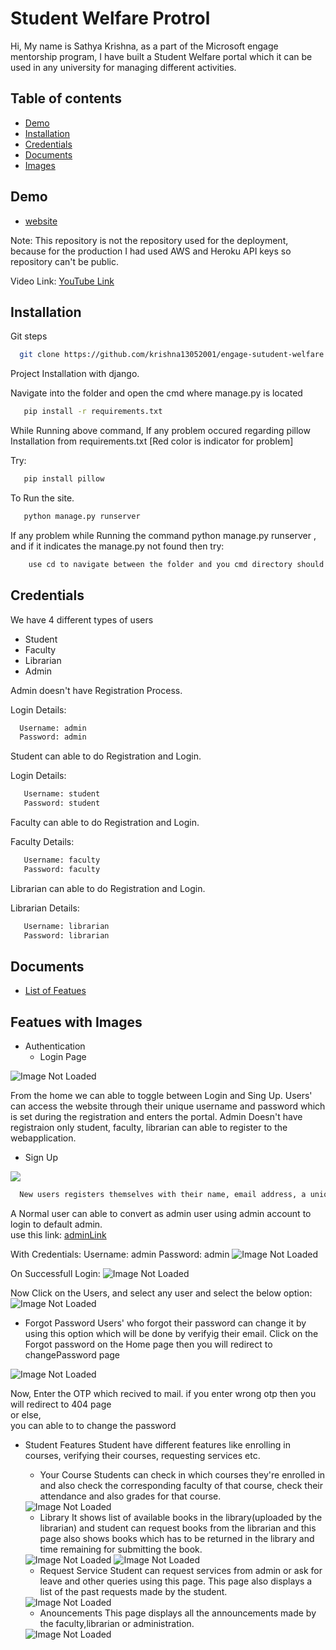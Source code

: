 
# Student Welfare Protrol

Hi,
My name is Sathya Krishna, as a part of the Microsoft engage mentorship program, I have built a Student Welfare portal which it can be used in any university for managing different activities.

## Table of contents
* [Demo](#Demo)
* [Installation](#Installation)
* [Credentials](#Credentials)
* [Documents](#Documents)
* [Images](#Featues-with-Images)

## Demo

- [website](https://engage-student-welfare.herokuapp.com/)

Note: This repository is not the repository used for the deployment, because for the production I had used AWS and Heroku API keys so repository can't be public.


Video Link: [YouTube Link](https://youtu.be/nOpr2SCJiic)
## Installation

Git steps

```bash
  git clone https://github.com/krishna13052001/engage-sutudent-welfare
```

Project Installation with django.


Navigate into the folder and open the cmd where manage.py is located
```bash
   pip install -r requirements.txt
```

While Running above command, If any problem occured regarding pillow Installation from requirements.txt [Red color is indicator for problem]

Try:

```bash
   pip install pillow
```


To Run the site.
```bash
   python manage.py runserver
```



If any problem while Running the command python manage.py runserver , and if it indicates the manage.py not found then
try:

```bash
    use cd to navigate between the folder and you cmd directory should contains the manage.py
```


## Credentials

We have 4 different types of users
   - Student 
   - Faculty
   - Librarian
   - Admin

Admin doesn't have Registration Process.

Login Details:
```bash
  Username: admin
  Password: admin
```

Student can able to do Registration and Login.

Login Details:
```bash
   Username: student
   Password: student
```

Faculty can able to do Registration and Login.

Faculty Details:
```bash
   Username: faculty
   Password: faculty
```

Librarian can able to do Registration and Login.

Librarian Details:
```bash
   Username: librarian
   Password: librarian
```
## Documents

- [List of Featues](https://docs.google.com/document/d/1D9eFgnfJ0DeSI6RJZR0ki6eRuvuLkPGC/edit?usp=sharing&ouid=116513581242175548881&rtpof=true&sd=true)


## Featues with Images

- Authentication
  * Login Page
<img src="https://github.com/krishna13052001/engage-images/blob/master/home.jpg" alt="Image Not Loaded" />



  From the home we can able to toggle between Login and Sing Up.
  Users' can access the website through their unique username and password which is set during the registration and enters the portal.
  Admin Doesn't have registraion only student, faculty, librarian can able to register to the webapplication.

  * Sign Up
<img src="https://github.com/krishna13052001/engage-images/blob/master/signup.jpg">

```bash
  New users registers themselves with their name, email address, a unique username, safe password and selects their role in the college.
```

A Normal user can able to convert as admin user using admin account to login to default admin.<br> use this link: [adminLink](https://engage-student-welfare.herokuapp.com/admin/)

With Credentials:
Username: admin
Password: admin
<img src="https://github.com/krishna13052001/engage-images/blob/master/adminLogin.jpg" alt="Image Not Loaded" >

On Successfull Login:
<img src="https://github.com/krishna13052001/engage-images/blob/master/adminHome.jpg" alt="Image Not Loaded">

Now Click on the Users, and select any user and select the below option:
<img src="https://github.com/krishna13052001/engage-images/blob/master/adminChange.jpg" alt="Image Not Loaded">

  * Forgot Password
  Users' who forgot their password can change it by using this option which will be done by verifyig their email.
  Click on the Forgot password on the Home page then you will redirect to changePassword page

  <img src="https://github.com/krishna13052001/engage-images/blob/master/changePassword.jpg" alt="Image Not Loaded">

  Now, Enter the OTP which recived to mail.
    if you enter wrong otp then you will redirect to 404 page<br>
    or else,<br>
     you can able to to change the password

- Student Features
  Student have different features like enrolling in courses, verifying their courses, requesting services etc.
  * Your Course
    Students can check in which courses they're enrolled in and also check the corresponding faculty of that course, check their attendance and also grades for that course.
  <img src="https://github.com/krishna13052001/engage-images/blob/master/studentDashboard.jpg" alt="Image Not Loaded">

  * Library
    It shows list of available books in the library(uploaded by the librarian) and student can request books from the librarian and this page also shows books which has to be returned in the 		library and time remaining for submitting the book.
  <img src="https://github.com/krishna13052001/engage-images/blob/master/studentLib.jpg" alt="Image Not Loaded">
  <img src="https://github.com/krishna13052001/engage-images/blob/master/studentLib2.jpg" alt="Image Not Loaded">
  
  * Request Service
    Student can request services from admin or ask for leave and other queries using this page. This page also displays a list of the past requests made by the student.
  <img src="https://github.com/krishna13052001/engage-images/blob/master/studentServiceRequest.jpg" alt="Image Not Loaded">

  * Anouncements
    This page displays all the announcements made by the faculty,librarian or administration.
  <img src="https://github.com/krishna13052001/engage-images/blob/master/studentAno.jpg" alt="Image Not Loaded">
    
  